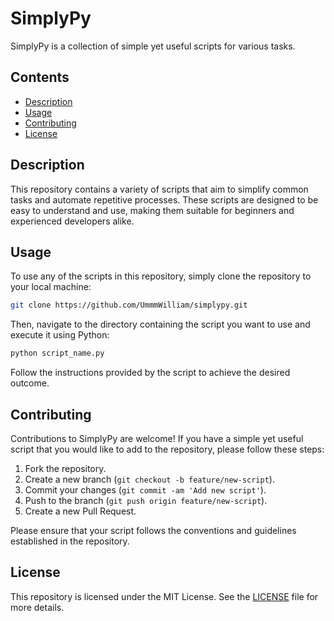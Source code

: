# SimplyPy

SimplyPy is a collection of simple yet useful scripts for various tasks.

## Contents

- [Description](#description)
- [Usage](#usage)
- [Contributing](#contributing)
- [License](#license)

## Description

This repository contains a variety of scripts that aim to simplify common tasks and automate repetitive processes. These scripts are designed to be easy to understand and use, making them suitable for beginners and experienced developers alike.

## Usage

To use any of the scripts in this repository, simply clone the repository to your local machine:

```bash
git clone https://github.com/UmmmWilliam/simplypy.git
```

Then, navigate to the directory containing the script you want to use and execute it using Python:

```bash
python script_name.py
```

Follow the instructions provided by the script to achieve the desired outcome.

## Contributing

Contributions to SimplyPy are welcome! If you have a simple yet useful script that you would like to add to the repository, please follow these steps:

1. Fork the repository.
2. Create a new branch (`git checkout -b feature/new-script`).
3. Commit your changes (`git commit -am 'Add new script'`).
4. Push to the branch (`git push origin feature/new-script`).
5. Create a new Pull Request.

Please ensure that your script follows the conventions and guidelines established in the repository.

## License

This repository is licensed under the MIT License. See the [LICENSE](LICENSE) file for more details.

